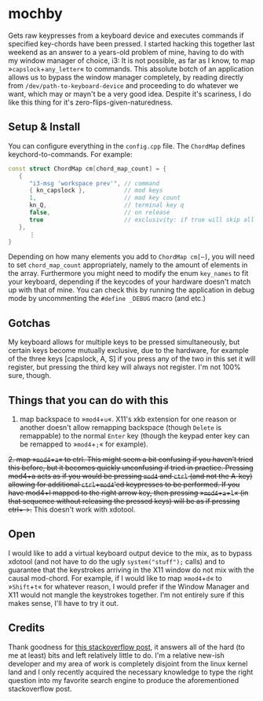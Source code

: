# mochby
Gets raw keypresses from a keyboard device and executes commands if specified key-chords have been pressed. I started hacking this together last weekend as an answer to a years-old problem of mine, having to do with my window manager of choice, i3: It is not possible, as far as I know, to map »`capslock`+`any_letter`« to commands. This absolute botch of an application allows us to bypass the window manager completely, by reading directly from `/dev/path-to-keyboard-device` and proceeding to do whatever we want, which may or mayn't be a very good idea. Despite it's scariness, I do like this thing for it's zero-flips-given-naturedness.

## Setup & Install
You can configure everything in the `config.cpp` file. The `ChordMap` defines keychord-to-commands. For example:
```cpp
const struct ChordMap cm[chord_map_count] = {
   {
      "i3-msg 'workspace prev'", // command
      { kn_capslock },           // mod keys
      1,                         // mod key count
      kn_Q,                      // terminal key q
      false,                     // on release
      true                       // exclusivity: if true will skip all subsequent chord-mappings (but **not** preceding ones)
   },
      ⋮
}
```
 Depending on how many elements you add to `ChordMap cm[⋯]`, you will need to set `chord_map_count` appropriately, namely to the amount of elements in the array.
Furthermore you might need to modify the enum `key_names` to fit your keyboard, depending if the keycodes of your hardware doesn't match up with that of mine. You can check this by running the application in debug mode by uncommenting the `#define _DEBUG` macro (and etc.)

## Gotchas
My keyboard allows for multiple keys to be pressed simultaneously, but certain keys become mutually exclusive, due to the hardware, for example of the three keys [capslock, A, S] if you press any of the two in this set it will register, but pressing the third key will always not register. I'm not 100% sure, though.

## Things that you can do with this
1. map backspace to »`mod4`+`u`«. X11's xkb extension for one reason or another doesn't allow remapping backspace (though `Delete` is remappable) to the normal `Enter` key (though the keypad enter key can be remapped to »`mod4`+`;`« for example).

~~2. map »`mod4`+`a`« to ctrl. This might seem a bit confusing if you haven't tried this before, but it becomes quickly unconfusing if tried in practice. Pressing mod4+a acts as if you would be pressing `mod4` and `ctrl` (and not the A-key) allowing for additional `ctrl`+`mod4`'ed keypresses to be performed. If you have mod4+l mapped to the right arrow key, then pressing »`mod4`+`a`+`l`« (in that sequence without releasing the pressed keys) will be as if pressing ctrl+→.~~ This doesn't work with xdotool.

## Open
I would like to add a virtual keyboard output device to the mix, as to bypass xdotool (and not have to do the ugly `system("stuff");` calls) and to guarantee that the keystrokes arriving in the X11 window do not mix with the causal mod-chord. For example, if I would like to map »`mod4`+`d`« to »`Shift`+`t`« for whatever reason, I would prefer if the Window Manager and X11 would not mangle the keystrokes together. I'm not entirely sure if this makes sense, I'll have to try it out.


## Credits
Thank goodness for [this stackoverflow post](https://stackoverflow.com/questions/20943322/accessing-keys-from-linux-input-device), it answers all of the hard (to me at least) bits and left relatively little to do. I'm a relative new-ish developer and my area of work is completely disjoint from the linux kernel land and I only recently acquired the necessary knowledge to type the right question into my favorite search engine to produce the aforementioned stackoverflow post.


